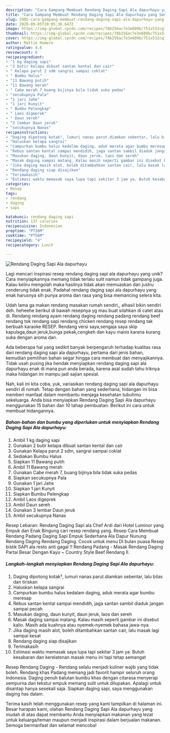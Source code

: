 ```yaml
---
description: "Cara Gampang Membuat Rendang Daging Sapi Ala dapurhayu yang Sempurna"
title: "Cara Gampang Membuat Rendang Daging Sapi Ala dapurhayu yang Sempurna"
slug: 2905-cara-gampang-membuat-rendang-daging-sapi-ala-dapurhayu-yang-sempurna
date: 2020-09-05T20:05:36.647Z
image: https://img-global.cpcdn.com/recipes/78b256ac7e3e609b/751x532cq70/rendang-daging-sapi-ala-dapurhayu-foto-resep-utama.jpg
thumbnail: https://img-global.cpcdn.com/recipes/78b256ac7e3e609b/751x532cq70/rendang-daging-sapi-ala-dapurhayu-foto-resep-utama.jpg
cover: https://img-global.cpcdn.com/recipes/78b256ac7e3e609b/751x532cq70/rendang-daging-sapi-ala-dapurhayu-foto-resep-utama.jpg
author: Mattie Romero
ratingvalue: 4.6
reviewcount: 6
recipeingredient:
- "1 kg daging sapi"
- "2 butir kelapa dibuat santan kental dan cair"
- " Kelapa parut 2 sdm sangrai sampai coklat"
- " Bumbu Halus"
- "11 Bawang putih"
- "11 Bawang merah"
- " Cabe merah 7 buang bijinya bila tidak suka pedas"
- "secukupnya Pala"
- "1 jari Jahe"
- "1 jari Kunyit"
- " Bumbu Pelengkap"
- " Laos digeprek"
- " Daun sereh"
- "3 lembar Daun jeruk"
- "secukupnya Nanas"
recipeinstructions:
- "Daging dipotong kotak², lumuri nanas parut.diamkan sebentar, lalu bilas dan tiriskan"
- "Haluskan kelapa sangrai"
- "Campurkan bumbu halus kedalam daging, aduk merata agar bumbu meresap"
- "Rebus santan kental sampai mendidih, jaga santan sambil diaduk jangan sampai pecah"
- "Masukan daging, daun kunyit, daun jeruk, laos dan sereh"
- "Masak daging sampai matang. Kalau masih seperti gambar ini disebut kalio. Masih ada kuahnya atau nyemek-nyemek bahasa jawa-nya"
- "Jika daging masih alot, boleh ditambahkan santan cair, lalu masak lagi sampai kesat"
- "Rendang daging siap disajikan"
- "Terimakasih"
- "Estimasi waktu memasak saya lupa tapi sekitar 3 jam ya. Butuh kesabaran dan kerelatenan masak menu ini tapi tetap semangat"
categories:
- Resep
tags:
- rendang
- daging
- sapi

katakunci: rendang daging sapi 
nutrition: 137 calories
recipecuisine: Indonesian
preptime: "PT26M"
cooktime: "PT56M"
recipeyield: "4"
recipecategory: Lunch

---
```



![Rendang Daging Sapi Ala dapurhayu](https://img-global.cpcdn.com/recipes/78b256ac7e3e609b/751x532cq70/rendang-daging-sapi-ala-dapurhayu-foto-resep-utama.jpg)

Lagi mencari inspirasi resep rendang daging sapi ala dapurhayu yang unik? Cara menyiapkannya memang tidak terlalu sulit namun tidak gampang juga. Kalau keliru mengolah maka hasilnya tidak akan memuaskan dan justru cenderung tidak enak. Padahal rendang daging sapi ala dapurhayu yang enak harusnya sih punya aroma dan rasa yang bisa memancing selera kita.

Udah lama ga makan rendang masakan rumah sendiri,, alhasil bikin sendiri deh. heheehe berikut di bawah resepnya yg mau buat silahkan di catet atau di. Rendang rendang ayam rendang daging rendang padang rendang beef rendang tok rendang sapi rendang chicken rendang resep rendang tak berbuah karaoke RESEP. Rendang versi saya,sengaja saya skip kapulaga,daun jeruk,bunga pekak,cengkeh dan kayu manis karena kurang suka dengan aroma dan.

Ada beberapa hal yang sedikit banyak berpengaruh terhadap kualitas rasa dari rendang daging sapi ala dapurhayu, pertama dari jenis bahan, kemudian pemilihan bahan segar hingga cara membuat dan menyajikannya. Tidak usah pusing jika hendak menyiapkan rendang daging sapi ala dapurhayu enak di mana pun anda berada, karena asal sudah tahu triknya maka hidangan ini mampu jadi sajian spesial.


Nah, kali ini kita coba, yuk, variasikan rendang daging sapi ala dapurhayu sendiri di rumah. Tetap dengan bahan yang sederhana, hidangan ini bisa memberi manfaat dalam membantu menjaga kesehatan tubuhmu sekeluarga. Anda bisa menyiapkan Rendang Daging Sapi Ala dapurhayu menggunakan 15 bahan dan 10 tahap pembuatan. Berikut ini cara untuk membuat hidangannya.

<!--inarticleads1-->

##### Bahan-bahan dan bumbu yang diperlukan untuk menyiapkan Rendang Daging Sapi Ala dapurhayu:

1. Ambil 1 kg daging sapi
1. Gunakan 2 butir kelapa dibuat santan kental dan cair
1. Gunakan  Kelapa parut 2 sdm, sangrai sampai coklat
1. Sediakan  Bumbu Halus
1. Siapkan 11 Bawang putih
1. Ambil 11 Bawang merah
1. Gunakan  Cabe merah 7, buang bijinya bila tidak suka pedas
1. Siapkan secukupnya Pala
1. Gunakan 1 jari Jahe
1. Siapkan 1 jari Kunyit
1. Siapkan  Bumbu Pelengkap
1. Ambil  Laos digeprek
1. Ambil  Daun sereh
1. Gunakan 3 lembar Daun jeruk
1. Ambil secukupnya Nanas


Resep Lebaran: Rendang Daging Sapi ala Chef Ardi dari Hotel Luminor yang Empuk dan Enak Bingung cari resep rendang yang. Resep Cara Membuat Rendang Padang Daging Sapi Empuk Sederhana Ala Dapur Nunung Rendang Daging Rendang Daging. Cocok untuk menu DI bulan puasa Resep bistik SAPI ala resto anti gagal !! Rendang Padang - Masak Rendang Daging Partai Besar Dengan Kayu ~ Country Style Beef Rendang II. 

<!--inarticleads2-->

##### Langkah-langkah menyiapkan Rendang Daging Sapi Ala dapurhayu:

1. Daging dipotong kotak², lumuri nanas parut.diamkan sebentar, lalu bilas dan tiriskan
1. Haluskan kelapa sangrai
1. Campurkan bumbu halus kedalam daging, aduk merata agar bumbu meresap
1. Rebus santan kental sampai mendidih, jaga santan sambil diaduk jangan sampai pecah
1. Masukan daging, daun kunyit, daun jeruk, laos dan sereh
1. Masak daging sampai matang. Kalau masih seperti gambar ini disebut kalio. Masih ada kuahnya atau nyemek-nyemek bahasa jawa-nya
1. Jika daging masih alot, boleh ditambahkan santan cair, lalu masak lagi sampai kesat
1. Rendang daging siap disajikan
1. Terimakasih
1. Estimasi waktu memasak saya lupa tapi sekitar 3 jam ya. Butuh kesabaran dan kerelatenan masak menu ini tapi tetap semangat


Resep Rendang Daging - Rendang selalu menjadi kuliner wajib yang tidak boleh. Rendang khas Padang memang jadi favorit hampir seluruh orang Indonesia. Daging penuh balutan bumbu khas dengan citarasa menyerap sempurna dan tekstur empuk memang sulit untuk dilupakan. Apalagi untuk disantap hanya sesekali saja. Siapkan daging sapi, saya menggunakan daging has dalam. 

Terima kasih telah menggunakan resep yang kami tampilkan di halaman ini. Besar harapan kami, olahan Rendang Daging Sapi Ala dapurhayu yang mudah di atas dapat membantu Anda menyiapkan makanan yang lezat untuk keluarga/teman maupun menjadi inspirasi dalam berjualan makanan. Semoga bermanfaat dan selamat mencoba!
